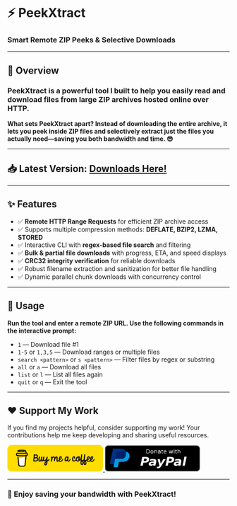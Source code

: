 # ⚡ PeekXtract 
### Smart Remote ZIP Peeks & Selective Downloads

---

## 🌟 Overview

### **PeekXtract** is a powerful tool I built to help you easily read and download files from large ZIP archives hosted online over HTTP.
**What sets PeekXtract apart? Instead of downloading the entire archive, it lets you **peek inside ZIP files** and selectively extract just the files you actually need—saving you both bandwidth and time. 😎**

---
## 📥 Latest Version: [Downloads Here!](https://github.com/ArKT-7/PeekXtract/releases/latest)
---

## ✨ Features

- ✅ **Remote HTTP Range Requests** for efficient ZIP archive access  
- ✅ Supports multiple compression methods: **DEFLATE, BZIP2, LZMA, STORED**  
- ✅ Interactive CLI with **regex-based file search** and filtering  
- ✅ **Bulk & partial file downloads** with progress, ETA, and speed displays  
- ✅ **CRC32 integrity verification** for reliable downloads  
- ✅ Robust filename extraction and sanitization for better file handling  
- ✅ Dynamic parallel chunk downloads with concurrency control  

---

## 📝 Usage

**Run the tool and enter a remote ZIP URL. Use the following commands in the interactive prompt:**

- `1` — Download file #1  
- `1-5` or `1,3,5` — Download ranges or multiple files  
- `search <pattern>` or `s <pattern>` — Filter files by regex or substring  
- `all` or `a` — Download all files  
- `list` or `l` — List all files again  
- `quit` or `q` — Exit the tool  

---

## ❤️ Support My Work

If you find my projects helpful, consider supporting my work! Your contributions help me keep developing and sharing useful resources.

<p align="left">
  <a href="https://www.buymeacoffee.com/ArKT" target="_blank">
    <img src="https://github.com/ArKT-7/Temp-files/blob/main/assets/buymecoffee.png" alt="Buy Me A Coffee" style="height: 60px !important; width: 217px !important;">
  </a>
  <a href="https://www.paypal.me/arkt7" target="_blank">
    <img src="https://github.com/ArKT-7/Temp-files/blob/main/assets/Paypal.png" alt="Donate with PayPal" style="height: 60px !important; width: 217px !important;">
  </a>
</p>

---

### 🎉 Enjoy saving your bandwidth with PeekXtract!
